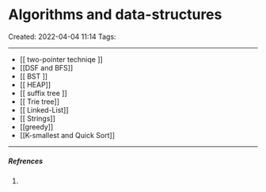# Algorithms and data-structures
Created: 2022-04-04 11:14
Tags: 
____


- [[ two-pointer techniqe ]]
- [[DSF and BFS]]
- [[ BST ]]
- [[ HEAP]]
- [[ suffix tree ]]
- [[ Trie tree]]
- [[ Linked-List]]
- [[ Strings]]
- [[greedy]]
- [[K-smallest and Quick Sort]]


_____
##### Refrences
1.

